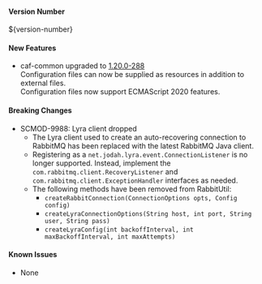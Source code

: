 
#### Version Number
${version-number}

#### New Features

* caf-common upgraded to [1.20.0-288](https://github.com/CAFapi/caf-common/releases/tag/v1.20.0)  
Configuration files can now be supplied as resources in addition to external files.  
Configuration files now support ECMAScript 2020 features.

#### Breaking Changes
*   SCMOD-9988: Lyra client dropped  
    * The Lyra client used to create an auto-recovering connection to RabbitMQ has been replaced with the latest RabbitMQ 
      Java client.  
    * Registering as a `net.jodah.lyra.event.ConnectionListener` is no longer supported.
      Instead, implement the `com.rabbitmq.client.RecoveryListener` and `com.rabbitmq.client.ExceptionHandler` interfaces as 
      needed.
    * The following methods have been removed from RabbitUtil: 
        * `createRabbitConnection(ConnectionOptions opts, Config config)` 
        * `createLyraConnectionOptions(String host, int port, String user, String pass)`
        * `createLyraConfig(int backoffInterval, int maxBackoffInterval, int maxAttempts)`  

#### Known Issues

* None
